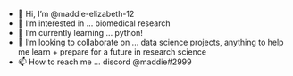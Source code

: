 - 👋 Hi, I’m @maddie-elizabeth-12
- 👀 I’m interested in ... biomedical research
- 🌱 I’m currently learning ... python!
- 💞️ I’m looking to collaborate on ... data science projects, anything to help me learn + prepare for a future in research science 
- 📫 How to reach me ... discord @maddie#2999

<!---
maddie-elizabeth-12/maddie-elizabeth-12 is a ✨ special ✨ repository because its `README.md` (this file) appears on your GitHub profile.
You can click the Preview link to take a look at your changes.
--->
